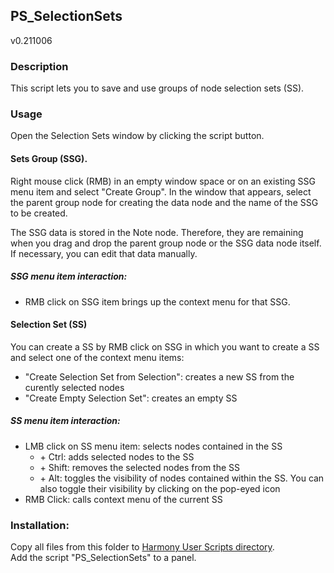 ## PS_SelectionSets
v0.211006

### Description
This script lets you to save and use groups of node selection sets (SS).

### Usage
Open the Selection Sets window by clicking the script button.

#### Sets Group (SSG).

Right mouse click (RMB) in an empty window space or on an existing SSG menu item and select "Create Group".
In the window that appears, select the parent group node for creating the data node and the name of the SSG to be created.

The SSG data is stored in the Note node. Therefore, they are remaining when you drag and drop the parent group node or the SSG data node itself. If necessary, you can edit that data manually.

##### SSG menu item interaction:
- RMB click on SSG item brings up the context menu for that SSG.


#### Selection Set (SS)

You can create a SS by RMB click on SSG in which you want to create a SS and select one of the context menu items:
- "Create Selection Set from Selection": creates a new SS from the curently selected nodes
- "Create Empty Selection Set": creates an empty SS

##### SS menu item interaction:
- LMB click on SS menu item: selects nodes contained in the SS
  - \+ Ctrl: adds selected nodes to the SS
  - \+ Shift: removes the selected nodes from the SS
  - \+ Alt: toggles the visibility of nodes contained within the SS. You can also toggle their visibility by clicking on the pop-eyed icon
- RMB Click: calls context menu of the current SS

### Installation:
Copy all files from this folder to [Harmony User Scripts directory](https://docs.toonboom.com/help/harmony-20/premium/scripting/import-script.html).\
Add the script "PS_SelectionSets" to a panel.  
